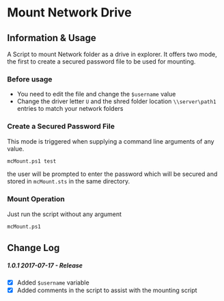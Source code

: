 # Mount Network Drive
## Information & Usage 

A Script to mount Network folder as a drive in explorer. It offers two mode, the first to create a secured password file to be used for mounting.

### Before usage 
* You need to edit the file and change the `$username` value
* Change the driver letter `U` and the shred folder location `\\server\path1` entries to match your network folders 

### Create a Secured Password File

This mode is triggered when supplying a command line arguments of any value.

```sh
mcMount.ps1 test
```

the user will be prompted to enter the password which will be secured and stored in `mcMount.sts` in the same directory.

### Mount Operation

Just run the script without any argument

```sh
mcMount.ps1
```

## Change Log

##### 1.0.1 2017-07-17 - Release
- [x] Added `$username` variable
- [x] Added comments in the script to assist with the mounting script